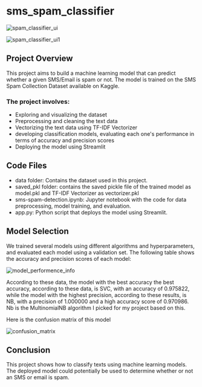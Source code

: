 # sms_spam_classifier

![spam_classifier_ui](https://user-images.githubusercontent.com/101920267/235896543-6bdee591-c254-44e8-b4c9-0a74c0f975a3.PNG)

![spam_classifier_ui1](https://user-images.githubusercontent.com/101920267/235896567-60a6bd76-5dce-4430-b772-13689175345e.PNG)

## Project Overview

This project aims to build a machine learning model that can predict whether a given SMS/Email is spam or not. The model is trained on the SMS Spam Collection Dataset available on Kaggle.

### The project involves:

* Exploring and visualizing the dataset
* Preprocessing and cleaning the text data
* Vectorizing the text data using TF-IDF Vectorizer
* developing classification models, evaluating each one's performance in terms of accuracy and precision scores
* Deploying the model using Streamlit

## Code Files

* data folder: Contains the dataset used in this project.
* saved_pkl folder: contains the saved pickle file of the trained model as model.pkl and TF-IDF Vectorizer as vectorizer.pkl
* sms-spam-detection.ipynb: Jupyter notebook with the code for data preprocessing, model training, and evaluation.
* app.py: Python script that deploys the model using Streamlit.


## Model Selection

We trained several models using different algorithms and hyperparameters, and evaluated each model using a validation set. The following table shows the accuracy and precision scores of each model:

![model_performence_info](https://user-images.githubusercontent.com/101920267/235911051-1801de8a-5f62-416d-9e22-e366ca7799ae.PNG)

According to these data, the model with the best accuracy the best accuracy, according to these data, is SVC, with an accuracy of 0.975822, while the model with the highest precision, according to these results, is NB, with a precision of 1.000000 and a high accuracy score of 0.970986. Nb is the MultinomialNB algorithm I picked for my project based on this.

Here is the confusion matrix of this model

![confusion_matrix](https://user-images.githubusercontent.com/101920267/235913540-5f9b99c9-e29a-42f3-a2b8-56d74e567f5d.PNG)

## Conclusion

This project shows how to classify texts using machine learning models. The deployed model could potentially be used to determine whether or not an SMS or email is spam.


